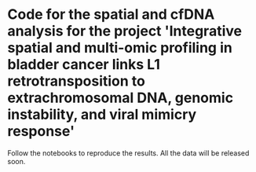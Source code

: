 # Code for the spatial and cfDNA analysis for the project 'Integrative spatial and multi-omic profiling in bladder cancer links L1 retrotransposition to extrachromosomal DNA, genomic instability, and viral mimicry response'

Follow the notebooks to reproduce the results. All the data will be released soon.

